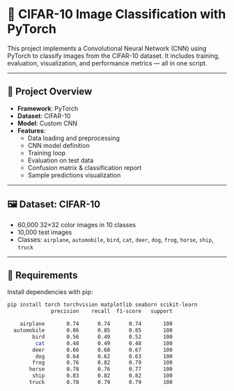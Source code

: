 # 🧠 CIFAR-10 Image Classification with PyTorch

This project implements a Convolutional Neural Network (CNN) using PyTorch to classify images from the CIFAR-10 dataset. It includes training, evaluation, visualization, and performance metrics — all in one script.

---

## 📁 Project Overview

- **Framework**: PyTorch  
- **Dataset**: CIFAR-10  
- **Model**: Custom CNN  
- **Features**:
  - Data loading and preprocessing
  - CNN model definition
  - Training loop
  - Evaluation on test data
  - Confusion matrix & classification report
  - Sample predictions visualization

---

## 🖼 Dataset: CIFAR-10

- 60,000 32×32 color images in 10 classes
- 10,000 test images
- Classes: `airplane`, `automobile`, `bird`, `cat`, `deer`, `dog`, `frog`, `horse`, `ship`, `truck`

---

## 🔧 Requirements

Install dependencies with pip:

```bash
pip install torch torchvision matplotlib seaborn scikit-learn
              precision    recall  f1-score   support

    airplane       0.74      0.74      0.74       100
  automobile       0.86      0.85      0.85       100
        bird       0.56      0.49      0.52       100
         cat       0.48      0.49      0.48       100
        deer       0.66      0.68      0.67       100
         dog       0.64      0.62      0.63       100
        frog       0.76      0.82      0.79       100
       horse       0.78      0.76      0.77       100
        ship       0.83      0.82      0.82       100
       truck       0.78      0.79      0.79       100
